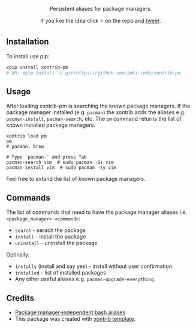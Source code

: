 <p align="center">
Persistent aliases for package managers.
</p>

<p align="center">  
If you like the idea click ⭐ on the repo and <a href="https://twitter.com/intent/tweet?text=Nice%20xontrib%20for%20the%20xonsh%20shell!&url=https://github.com/anki-code/xontrib-jump-to-dir" target="_blank">tweet</a>.
</p>

## Installation

To install use pip:

```bash
xpip install xontrib-pm
# OR: xpip install -U git+https://github.com/anki-code/xontrib-pm
```

## Usage

After loading xontrib-pm is searching the known package managers. If the package manager installed (e.g. `pacman`) the xontrib adds the aliases e.g. `pacman-install`, `pacman-search`, etc. The `pm` command returns the list of known installed package managers.

```xsh
xontrib load pm
pm
# pacman, brew

# Type `pacman-` and press Tab
pacman-search vim  # sudo pacman -Ss vim
pacman-install vim  # sudo pacman -Sy vim
```

Feel free to extand the list of known package managers.

## Commands

The list of commands that need to have the package manager aliases i.e. `<package_manager>-<command>`:
* `search` - serach the package
* `install` - install the package
* `uninstall` - uninstall the package

Optinally:
* `instally` (install and say yes) - install without user confirmation
* `installed` - list of installed packages
* Any other useful aliases e.g. `pacman-upgrade-everything`.

## Credits

* [Package manager-independent bash aliases](https://gist.github.com/rroblak/8137276)
* This package was created with [xontrib template](https://github.com/xonsh/xontrib-template).
